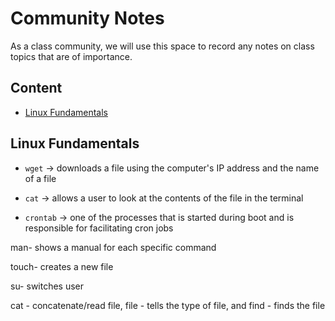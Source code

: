 # Community Notes

As a class community, we will use this space to record any notes on class topics that are of importance.

## Content

* [Linux Fundamentals](#linux-fundamentals)

## Linux Fundamentals

* `wget` -> downloads a file using the computer's IP address and the name of a file

* `cat` -> allows a user to look at the contents of the file in the terminal

* `crontab` -> one of the processes that is started during boot and is responsible for facilitating cron jobs

man- shows a manual for each specific command

touch- creates a new file

su- switches user

cat - concatenate/read file, file - tells the type of file, and find - finds the file
